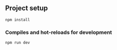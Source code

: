 ## Project setup

```
npm install
```

### Compiles and hot-reloads for development

```
npm run dev
```
